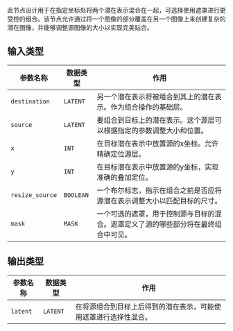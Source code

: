
此节点设计用于在指定坐标处将两个潜在表示混合在一起，可选择使用遮罩进行更受控的组合。该节点允许通过将一个图像的部分覆盖在另一个图像上来创建复杂的潜在图像，并能够调整源图像的大小以实现完美贴合。

## 输入类型
| 参数名称 | 数据类型 | 作用 |
| --- | --- | --- |
| `destination` | `LATENT` | 另一个潜在表示将被组合到其上的潜在表示。作为组合操作的基础层。 |
| `source` | `LATENT` | 要组合到目标上的潜在表示。这个源层可以根据指定的参数调整大小和位置。 |
| `x` | `INT` | 在目标潜在表示中放置源的x坐标。允许精确定位源层。 |
| `y` | `INT` | 在目标潜在表示中放置源的y坐标，实现准确的叠加定位。 |
| `resize_source` | `BOOLEAN` | 一个布尔标志，指示在组合之前是否应将源潜在表示调整大小以匹配目标的尺寸。 |
| `mask` | `MASK` | 一个可选的遮罩，用于控制源与目标的混合。遮罩定义了源的哪些部分将在最终组合中可见。 |

## 输出类型
| 参数名称 | 数据类型 | 作用 |
| --- | --- | --- |
| `latent` | `LATENT` | 在将源组合到目标上后得到的潜在表示，可能使用遮罩进行选择性混合。 |